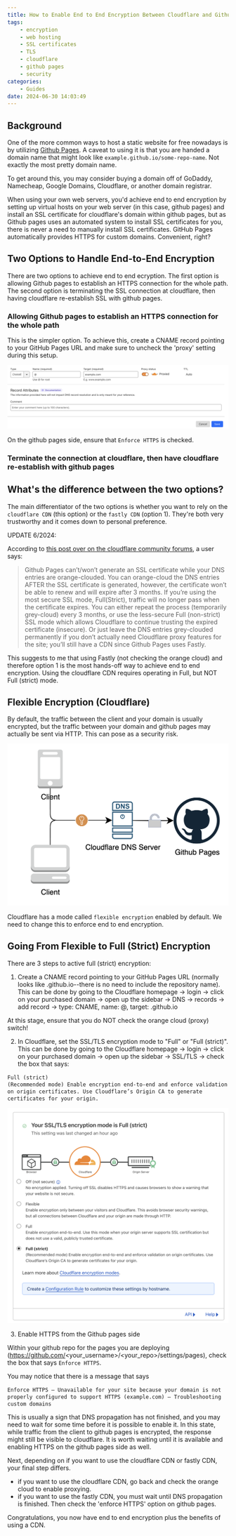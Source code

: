```yaml
---
title: How to Enable End to End Encryption Between Cloudflare and Github Pages
tags:
    - encryption
    - web hosting
    - SSL certificates
    - TLS
    - cloudflare
    - github pages
    - security
categories:
    - Guides
date: 2024-06-30 14:03:49
---
```


## Background

One of the more common ways to host a static website for free nowadays is by utilizing [Github Pages](https://pages.github.com/). A caveat to using it is that you are handed a domain name that might look like `example.github.io/some-repo-name`. Not exactly the most pretty domain name.

To get around this, you may consider buying a domain off of GoDaddy, Namecheap, Google Domains, Cloudflare, or another domain registrar.

When using your own web servers, you'd achieve end to end encryption by setting up virtual hosts on your web server (in this case, github pages) and install an SSL certificate for cloudflare's domain within github pages, but as Github pages uses an automated system to install SSL certificates for you, there is never a need to manually install SSL certificates. GitHub Pages automatically provides HTTPS for custom domains. Convenient, right?

## Two Options to Handle End-to-End Encryption

There are two options to achieve end to end ecryption. The first option is allowing Github pages to establish an HTTPS connection for the whole path. The second option is terminating the SSL connection at cloudflare, then having cloudflare re-establish SSL with github pages.

### Allowing Github pages to establish an HTTPS connection for the whole path

This is the simpler option. To achieve this, create a CNAME record pointing to your GitHub Pages URL and make sure to uncheck the 'proxy' setting during this setup.

![cloudflare proxy setting](/images/cloudflare-proxy-setting.png)

On the github pages side, ensure that `Enforce HTTPS` is checked.

### Terminate the connection at cloudflare, then have cloudflare re-establish with github pages

## What's the difference between the two options?

The main differentiator of the two options is whether you want to rely on the `cloudflare CDN` (this option) or the `fastly CDN` (option 1). They're both very trustworthy and it comes down to personal preference.

UPDATE 6/2024:

According to [this post over on the cloudflare community forums](https://community.cloudflare.com/t/github-pages-keep-saying-it-cant-enforce-https/397570), a user says:

> Github Pages can’t/won’t generate an SSL certificate while your DNS entries are orange-clouded. You can orange-cloud the DNS entries AFTER the SSL certificate is generated, however, the certificate won’t be able to renew and will expire after 3 months. If you’re using the most secure SSL mode, Full(Strict), traffic will no longer pass when the certificate expires. You can either repeat the process (temporarily grey-cloud) every 3 months, or use the less-secure Full (non-strict) SSL mode which allows Cloudflare to continue trusting the expired certificate (insecure). Or just leave the DNS entries grey-clouded permanently if you don’t actually need Cloudflare proxy features for the site; you’ll still have a CDN since Github Pages uses Fastly.

This suggests to me that using Fastly (not checking the orange cloud) and therefore option 1 is the most hands-off way to achieve end to end encryption. Using the cloudflare CDN requires operating in Full, but NOT Full (strict) mode.

## Flexible Encryption (Cloudflare)

By default, the traffic between the client and your domain is usually encrypted, but the traffic between your domain and github pages may actually be sent via HTTP. This can pose as a security risk.

![unencrypted-last-leg](/images/gh-pages-end-to-end-unencrypted.png)

Cloudflare has a mode called `flexible encryption` enabled by default. We need to change this to enforce end to end encryption.

## Going From Flexible to Full (Strict) Encryption

There are 3 steps to active full (strict) encryption:

1. Create a CNAME record pointing to your GitHub Pages URL (normally looks like <username>.github.io--there is no need to include the repository name). This can be done by going to the Cloudflare homepage -> login -> click on your purchased domain -> open up the sidebar -> DNS -> records -> add record -> type: CNAME, name: @, target: <username>.github.io

At this stage, ensure that you do NOT check the orange cloud (proxy) switch!

2. In Cloudflare, set the SSL/TLS encryption mode to "Full" or "Full (strict)". This can be done by going to the Cloudflare homepage -> login -> click on your purchased domain -> open up the sidebar -> SSL/TLS -> check the box that says:

```
Full (strict)
(Recommended mode) Enable encryption end-to-end and enforce validation on origin certificates. Use Cloudflare’s Origin CA to generate certificates for your origin.
```

![end-to-end-ssl](/images/cloudflare-ssl.png)

3. Enable HTTPS from the Github pages side

Within your github repo for the pages you are deploying (https://github.com/<your_username>/<your_repo>/settings/pages), check the box that says `Enforce HTTPS`.

You may notice that there is a message that says

```
Enforce HTTPS — Unavailable for your site because your domain is not properly configured to support HTTPS (example.com) — Troubleshooting custom domains
```

This is usually a sign that DNS propagation has not finished, and you may need to wait for some time before it is possible to enable it. In this state, while traffic from the client to github pages is encrypted, the response might still be visible to cloudflare. It is worth waiting until it is available and enabling HTTPS on the github pages side as well.

Next, depending on if you want to use the cloudflare CDN or fastly CDN, your final step differs.

-   if you want to use the cloudflare CDN, go back and check the orange cloud to enable proxying.
-   if you want to use the fastly CDN, you must wait until DNS propagation is finished. Then check the 'enforce HTTPS' option on github pages.

Congratulations, you now have end to end encryption plus the benefits of using a CDN.
